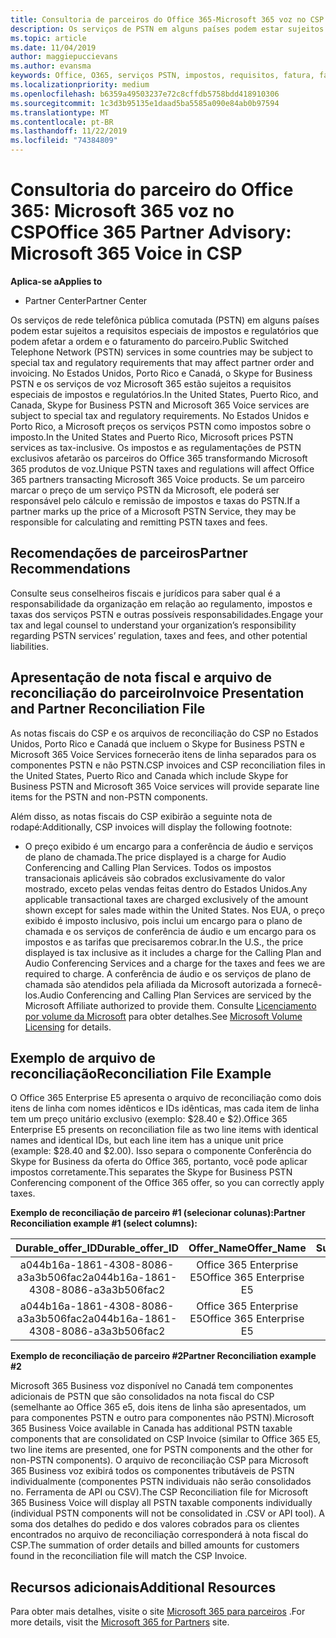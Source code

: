 ```yaml
---
title: Consultoria de parceiros do Office 365-Microsoft 365 voz no CSP | Centro de parceiros
description: Os serviços de PSTN em alguns países podem estar sujeitos a requisitos especiais de impostos e regulatórios que podem afetar a ordem e o faturamento do parceiro.
ms.topic: article
ms.date: 11/04/2019
author: maggiepuccievans
ms.author: evansma
keywords: Office, O365, serviços PSTN, impostos, requisitos, fatura, faturamento
ms.localizationpriority: medium
ms.openlocfilehash: b6359a49503237e72c8cffdb5758bdd418910306
ms.sourcegitcommit: 1c3d3b95135e1daad5ba5585a090e84ab0b97594
ms.translationtype: MT
ms.contentlocale: pt-BR
ms.lasthandoff: 11/22/2019
ms.locfileid: "74384809"
---
```

# <a name="office-365-partner-advisory-microsoft-365-voice-in-csp"></a><span data-ttu-id="11a54-104">Consultoria do parceiro do Office 365: Microsoft 365 voz no CSP</span><span class="sxs-lookup"><span data-stu-id="11a54-104">Office 365 Partner Advisory: Microsoft 365 Voice in CSP</span></span>

<span data-ttu-id="11a54-105">**Aplica-se a**</span><span class="sxs-lookup"><span data-stu-id="11a54-105">**Applies to**</span></span>

- <span data-ttu-id="11a54-106">Partner Center</span><span class="sxs-lookup"><span data-stu-id="11a54-106">Partner Center</span></span>  

<span data-ttu-id="11a54-107">Os serviços de rede telefônica pública comutada (PSTN) em alguns países podem estar sujeitos a requisitos especiais de impostos e regulatórios que podem afetar a ordem e o faturamento do parceiro.</span><span class="sxs-lookup"><span data-stu-id="11a54-107">Public Switched Telephone Network (PSTN) services in some countries may be subject to special tax and regulatory requirements that may affect partner order and invoicing.</span></span>  <span data-ttu-id="11a54-108">No Estados Unidos, Porto Rico e Canadá, o Skype for Business PSTN e os serviços de voz Microsoft 365 estão sujeitos a requisitos especiais de impostos e regulatórios.</span><span class="sxs-lookup"><span data-stu-id="11a54-108">In the United States, Puerto Rico, and Canada, Skype for Business PSTN and Microsoft 365 Voice services are subject to special tax and regulatory requirements.</span></span> <span data-ttu-id="11a54-109">No Estados Unidos e Porto Rico, a Microsoft preços os serviços PSTN como impostos sobre o imposto.</span><span class="sxs-lookup"><span data-stu-id="11a54-109">In the United States and Puerto Rico, Microsoft prices PSTN services as tax-inclusive.</span></span>  <span data-ttu-id="11a54-110">Os impostos e as regulamentações de PSTN exclusivos afetarão os parceiros do Office 365 transformando Microsoft 365 produtos de voz.</span><span class="sxs-lookup"><span data-stu-id="11a54-110">Unique PSTN taxes and regulations will affect Office 365 partners transacting Microsoft 365 Voice products.</span></span>  <span data-ttu-id="11a54-111">Se um parceiro marcar o preço de um serviço PSTN da Microsoft, ele poderá ser responsável pelo cálculo e remissão de impostos e taxas do PSTN.</span><span class="sxs-lookup"><span data-stu-id="11a54-111">If a partner marks up the price of a Microsoft PSTN Service, they may be responsible for calculating and remitting PSTN taxes and fees.</span></span>

## <a name="partner-recommendations"></a><span data-ttu-id="11a54-112">Recomendações de parceiros</span><span class="sxs-lookup"><span data-stu-id="11a54-112">Partner Recommendations</span></span>

<span data-ttu-id="11a54-113">Consulte seus conselheiros fiscais e jurídicos para saber qual é a responsabilidade da organização em relação ao regulamento, impostos e taxas dos serviços PSTN e outras possíveis responsabilidades.</span><span class="sxs-lookup"><span data-stu-id="11a54-113">Engage your tax and legal counsel to understand your organization’s responsibility regarding PSTN services’ regulation, taxes and fees, and other potential liabilities.</span></span>

## <a name="invoice-presentation-and-partner-reconciliation-file"></a><span data-ttu-id="11a54-114">Apresentação de nota fiscal e arquivo de reconciliação do parceiro</span><span class="sxs-lookup"><span data-stu-id="11a54-114">Invoice Presentation and Partner Reconciliation File</span></span>

<span data-ttu-id="11a54-115">As notas fiscais do CSP e os arquivos de reconciliação do CSP no Estados Unidos, Porto Rico e Canadá que incluem o Skype for Business PSTN e Microsoft 365 Voice Services fornecerão itens de linha separados para os componentes PSTN e não PSTN.</span><span class="sxs-lookup"><span data-stu-id="11a54-115">CSP invoices and CSP reconciliation files in the United States, Puerto Rico and Canada which include Skype for Business PSTN and Microsoft 365 Voice services will provide separate line items for the PSTN and non-PSTN components.</span></span>

<span data-ttu-id="11a54-116">Além disso, as notas fiscais do CSP exibirão a seguinte nota de rodapé:</span><span class="sxs-lookup"><span data-stu-id="11a54-116">Additionally, CSP invoices will display the following footnote:</span></span>

* <span data-ttu-id="11a54-117">O preço exibido é um encargo para a conferência de áudio e serviços de plano de chamada.</span><span class="sxs-lookup"><span data-stu-id="11a54-117">The price displayed is a charge for Audio Conferencing and Calling Plan Services.</span></span>  <span data-ttu-id="11a54-118">Todos os impostos transacionais aplicáveis são cobrados exclusivamente do valor mostrado, exceto pelas vendas feitas dentro do Estados Unidos.</span><span class="sxs-lookup"><span data-stu-id="11a54-118">Any applicable transactional taxes are charged exclusively of the amount shown except for sales made within the United States.</span></span>  <span data-ttu-id="11a54-119">Nos EUA, o preço exibido é imposto inclusivo, pois inclui um encargo para o plano de chamada e os serviços de conferência de áudio e um encargo para os impostos e as tarifas que precisaremos cobrar.</span><span class="sxs-lookup"><span data-stu-id="11a54-119">In the U.S., the price displayed is tax inclusive as it includes a charge for the Calling Plan and Audio Conferencing Services and a charge for the taxes and fees we are required to charge.</span></span>  <span data-ttu-id="11a54-120">A conferência de áudio e os serviços de plano de chamada são atendidos pela afiliada da Microsoft autorizada a fornecê-los.</span><span class="sxs-lookup"><span data-stu-id="11a54-120">Audio Conferencing and Calling Plan Services are serviced by the Microsoft Affiliate authorized to provide them.</span></span>  <span data-ttu-id="11a54-121">Consulte [Licenciamento por volume da Microsoft](https://go.microsoft.com/fwlink/?LinkId=690247) para obter detalhes.</span><span class="sxs-lookup"><span data-stu-id="11a54-121">See [Microsoft Volume Licensing](https://go.microsoft.com/fwlink/?LinkId=690247) for details.</span></span>

## <a name="reconciliation-file-example"></a><span data-ttu-id="11a54-122">Exemplo de arquivo de reconciliação</span><span class="sxs-lookup"><span data-stu-id="11a54-122">Reconciliation File Example</span></span>

<span data-ttu-id="11a54-123">O Office 365 Enterprise E5 apresenta o arquivo de reconciliação como dois itens de linha com nomes idênticos e IDs idênticas, mas cada item de linha tem um preço unitário exclusivo (exemplo: $28.40 e $2).</span><span class="sxs-lookup"><span data-stu-id="11a54-123">Office 365 Enterprise E5 presents on reconciliation file as two line items with identical names and identical IDs, but each line item has a unique unit price (example: $28.40 and $2.00).</span></span> <span data-ttu-id="11a54-124">Isso separa o componente Conferência do Skype for Business da oferta do Office 365, portanto, você pode aplicar impostos corretamente.</span><span class="sxs-lookup"><span data-stu-id="11a54-124">This separates the Skype for Business PSTN Conferencing component of the Office 365 offer, so you can correctly apply taxes.</span></span>

<span data-ttu-id="11a54-125">**Exemplo de reconciliação de parceiro #1 (selecionar colunas):**</span><span class="sxs-lookup"><span data-stu-id="11a54-125">**Partner Reconciliation example #1 (select columns):**</span></span>

|<span data-ttu-id="11a54-126">**Durable_offer_ID**</span><span class="sxs-lookup"><span data-stu-id="11a54-126">**Durable_offer_ID**</span></span>|<span data-ttu-id="11a54-127">**Offer_Name**</span><span class="sxs-lookup"><span data-stu-id="11a54-127">**Offer_Name**</span></span>|<span data-ttu-id="11a54-128">**Subscription_Start_Date**</span><span class="sxs-lookup"><span data-stu-id="11a54-128">**Subscription_Start_Date**</span></span>|<span data-ttu-id="11a54-129">**Subscription_End_Date**</span><span class="sxs-lookup"><span data-stu-id="11a54-129">**Subscription_End_Date**</span></span>|<span data-ttu-id="11a54-130">**Charge_Start_Date**</span><span class="sxs-lookup"><span data-stu-id="11a54-130">**Charge_Start_Date**</span></span>|<span data-ttu-id="11a54-131">**Charge_End_Date**</span><span class="sxs-lookup"><span data-stu-id="11a54-131">**Charge_End_Date**</span></span>|<span data-ttu-id="11a54-132">**Charge_Type**</span><span class="sxs-lookup"><span data-stu-id="11a54-132">**Charge_Type**</span></span>|<span data-ttu-id="11a54-133">**Unit_Price**</span><span class="sxs-lookup"><span data-stu-id="11a54-133">**Unit_Price**</span></span>|
|:----:|:----:|:----:|:----:|:----:|:----:|:----:|:----:|
|<span data-ttu-id="11a54-134">a044b16a-1861-4308-8086-a3a3b506fac2</span><span class="sxs-lookup"><span data-stu-id="11a54-134">a044b16a-1861-4308-8086-a3a3b506fac2</span></span>   |<span data-ttu-id="11a54-135">Office 365 Enterprise E5</span><span class="sxs-lookup"><span data-stu-id="11a54-135">Office 365 Enterprise E5</span></span>   |<span data-ttu-id="11a54-136">8/10/2019 0:00</span><span class="sxs-lookup"><span data-stu-id="11a54-136">8/10/2019 0:00</span></span>   |<span data-ttu-id="11a54-137">8/11/2019 0:00</span><span class="sxs-lookup"><span data-stu-id="11a54-137">8/11/2019 0:00</span></span>   |<span data-ttu-id="11a54-138">8/11/2019 0:00</span><span class="sxs-lookup"><span data-stu-id="11a54-138">8/11/2019 0:00</span></span>|<span data-ttu-id="11a54-139">9/10/2019 0:00</span><span class="sxs-lookup"><span data-stu-id="11a54-139">9/10/2019 0:00</span></span>   |<span data-ttu-id="11a54-140">Taxa do ciclo</span><span class="sxs-lookup"><span data-stu-id="11a54-140">Cycle fee</span></span>   |<span data-ttu-id="11a54-141">28,40</span><span class="sxs-lookup"><span data-stu-id="11a54-141">28.40</span></span>   |
|<span data-ttu-id="11a54-142">a044b16a-1861-4308-8086-a3a3b506fac2</span><span class="sxs-lookup"><span data-stu-id="11a54-142">a044b16a-1861-4308-8086-a3a3b506fac2</span></span>   |<span data-ttu-id="11a54-143">Office 365 Enterprise E5</span><span class="sxs-lookup"><span data-stu-id="11a54-143">Office 365 Enterprise E5</span></span>   |<span data-ttu-id="11a54-144">8/10/2019 0:00</span><span class="sxs-lookup"><span data-stu-id="11a54-144">8/10/2019 0:00</span></span>   |<span data-ttu-id="11a54-145">8/11/2019 0:00</span><span class="sxs-lookup"><span data-stu-id="11a54-145">8/11/2019 0:00</span></span>   |<span data-ttu-id="11a54-146">8/11/2019 0:00</span><span class="sxs-lookup"><span data-stu-id="11a54-146">8/11/2019 0:00</span></span>   |<span data-ttu-id="11a54-147">9/10/2019 0:00</span><span class="sxs-lookup"><span data-stu-id="11a54-147">9/10/2019 0:00</span></span>   |<span data-ttu-id="11a54-148">Taxa do ciclo</span><span class="sxs-lookup"><span data-stu-id="11a54-148">Cycle fee</span></span>   |<span data-ttu-id="11a54-149">2.00</span><span class="sxs-lookup"><span data-stu-id="11a54-149">2.00</span></span>   |

<span data-ttu-id="11a54-150">**Exemplo de reconciliação de parceiro #2**</span><span class="sxs-lookup"><span data-stu-id="11a54-150">**Partner Reconciliation example #2**</span></span>

<span data-ttu-id="11a54-151">Microsoft 365 Business voz disponível no Canadá tem componentes adicionais de PSTN que são consolidados na nota fiscal do CSP (semelhante ao Office 365 e5, dois itens de linha são apresentados, um para componentes PSTN e outro para componentes não PSTN).</span><span class="sxs-lookup"><span data-stu-id="11a54-151">Microsoft 365 Business Voice available in Canada has additional PSTN taxable components that are consolidated on CSP Invoice (similar to Office 365 E5, two line items are presented, one for PSTN components and the other for non-PSTN components).</span></span>  <span data-ttu-id="11a54-152">O arquivo de reconciliação CSP para Microsoft 365 Business voz exibirá todos os componentes tributáveis de PSTN individualmente (componentes PSTN individuais não serão consolidados no. Ferramenta de API ou CSV).</span><span class="sxs-lookup"><span data-stu-id="11a54-152">The CSP Reconciliation file for Microsoft 365 Business Voice will display all PSTN taxable components individually (individual PSTN components will not be consolidated in .CSV or API tool).</span></span>  <span data-ttu-id="11a54-153">A soma dos detalhes do pedido e dos valores cobrados para os clientes encontrados no arquivo de reconciliação corresponderá à nota fiscal do CSP.</span><span class="sxs-lookup"><span data-stu-id="11a54-153">The summation of order details and billed amounts for customers found in the reconciliation file will match the CSP Invoice.</span></span>

## <a name="additional-resources"></a><span data-ttu-id="11a54-154">Recursos adicionais</span><span class="sxs-lookup"><span data-stu-id="11a54-154">Additional Resources</span></span>
<span data-ttu-id="11a54-155">Para obter mais detalhes, visite o site [Microsoft 365 para parceiros](https://drumbeat.office.com/Pages/home2016.aspx) .</span><span class="sxs-lookup"><span data-stu-id="11a54-155">For more details, visit the [Microsoft 365 for Partners](https://drumbeat.office.com/Pages/home2016.aspx) site.</span></span>

